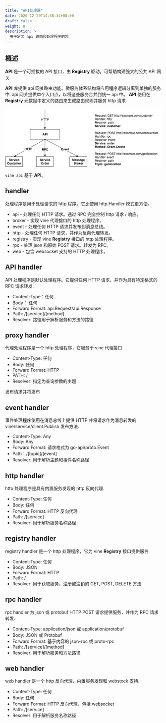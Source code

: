 ```yaml
---
title: "API处理器"
date: 2020-12-29T14:58:34+08:00
draft: false
weight: 8
description: >
  用于定义 api 路由和处理程序的包
---
```


## 概述
**API** 是一个可插拔的 API 接口，由 **Registry** 驱动，可帮助构建强大的公共 API 网关.

**API** 库提供 api 网关路由功能。微服务体系结构将应用程序逻辑分离到单独的服务中. api 网关提供单个入口点，以将这些服务合并到统一 api 中。 **API** 使用在 **Registry** 元数据中定义的路由来生成路由规则并服务 http 请求.

![vine api](2020-12-30-11-14-15.png)

`vine api` 基于 **API**。

## handler
处理程序是用于处理请求的 http 程序。它比使用 http.Handler 模式更方便。

- api - 处理任何 HTTP 请求。通过 RPC 完全控制 http 请求 / 响应。
- broker - 实现 vine 代理接口的 http 处理程序。
- event - 处理任何 HTTP 请求并发布到消息总线。
- http - 处理任何 HTTP 请求，并作为反向代理转发。
- registry - 实现 vine **Registry** 接口的 http 处理程序。
- rpc - 处理 json 和原始 POST 请求。转发为 RPC。
- web - 包含 websocket 支持的 HTTP 处理程序。

## API handler
API 处理程序是默认处理程序。它提供任何 HTTP 请求，并作为具有特定格式的 RPC 请求转发.
- Content-Type：任何
- Body： 任何
- Forward Format: api.Request/api.Response
- Path: /[service]/[method]
- Resolver: 路径用于解析服务和方法的路径

## proxy handler
代理处理程序是一个 http 处理程序，它服务于 vine 代理接口
- Content-Type: 任何
- Body: 任何
- Forward Format: HTTP
- PATH: /
- Resolver: 指定为查询参数的主题

发布请求并将发布

## event handler
事件处理程序使用在消息总线上提供 HTTP 并将请求作为消息转发的 vine/service/client.Publish 发布方法.

- Content-Type: Any
- Body: Any
- Forward Format: 请求格式为 go-api/proto.Event
- Path：/[topic]/[event]
- Resolver: 用于解析主题和事件名称路径

## http handler

http 处理程序是具有内置服务发现的 http 反向代理.

- Content-Type: 任何
- Body: 任何
- Forward Format: HTTP 反向代理
- Path: /[service]
- Resolver: 用于解析服务名称路径

## registry handler
registry handler 是一个 http 处理程序，它为 vine **Registry** 接口提供服务

- Content-Type: 任何
- Body: JSON
- Forward Format: HTTP
- Path: /
- Resolver: 用于获取服务，注册或注销的 GET, POST, DELETE 方法

## rpc handler
rpc handler 为 json 或 protobuf HTTP POST 请求提供服务，并作为 RPC 请求转发.

- Content-Type: application/json 或 application/protobuf
- Body: JSON 或 Protobuf
- Forward Format: 基于内容的 json-rpc 或 proto-rpc
- Path: /[service]/[method]
- Resolver: 用于解析服务和方法路径

## web handler
web handler 是一个 http 反向代理，内置服务发现和 webstock 支持.

- Content-Type: 任何
- Body: 任何
- Forward Format: HTTP 反向代理，包括 websocket
- Path: /[service]
- Resolver: 用于解析服务名称路径


